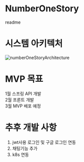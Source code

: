 # NumberOneStory
readme

# 시스템 아키텍처
![numberOneStoryArchitecture](https://github.com/NumberOneStory/NumberOneStory/assets/67796301/e49a06f0-ce28-49b9-946b-1d738e3dd3ba)

# MVP 목표
1월 스프링 API 개발<br/>
2월 프론트 개발<br/>
3월 MVP 배포 예정<br/>

# 추후 개발 사항
1. jwt사용 로그인 및 구글 로그인 연동
2. 채팅기능 추가
3. k8s 연동
